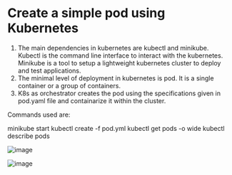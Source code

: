 # Create a simple pod using Kubernetes

1. The main dependencies in kubernetes are kubectl and minikube. Kubectl is the command line interface to interact with the kubernetes. Minikube is a tool to setup a lightweight kubernetes cluster to deploy and test applications.
2. The minimal level of deployment in kubernetes is pod. It is a single container or a group of containers.
3. K8s as orchestrator creates the pod using the specifications given in pod.yaml file and containarize it within the cluster.


Commands used are:

minikube start
kubectl create -f pod.yml
kubectl get pods -o wide
kubectl describe pods <podname>

![image](https://github.com/user-attachments/assets/de338dc0-ee77-4658-9d24-f2bcd34dc0d1)

![image](https://github.com/user-attachments/assets/9d2a7ae0-acf0-4611-8ebc-f7e8ae3a419b)








